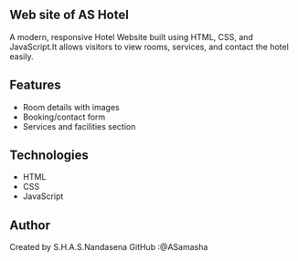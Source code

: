 ## Web site of AS Hotel

A modern, responsive Hotel Website built using HTML, CSS, and JavaScript.It allows visitors to view rooms, services, and contact the hotel easily.

## Features
- Room details with images  
- Booking/contact form    
- Services and facilities section  

## Technologies
- HTML  
- CSS  
- JavaScript

## Author

Created by S.H.A.S.Nandasena
GitHub :@ASamasha 
